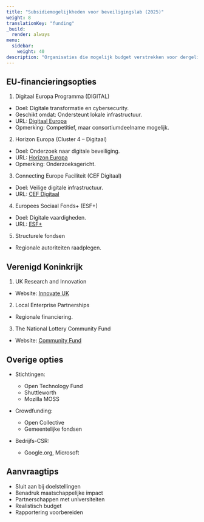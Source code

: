 ```yaml
---
title: "Subsidiemogelijkheden voor beveiligingslab (2025)"
weight: 8
translationKey: "funding"
_build:
  render: always
menu:
  sidebar:
    weight: 40
description: "Organisaties die mogelijk budget verstrekken voor dergelijke beveiligingssystemen. Gericht op cybersecurity, digitale veerkracht en sociaal belang. Wordt bijgewerkt."
---
```


## EU-financieringsopties

1. Digitaal Europa Programma (DIGITAL)

* Doel: Digitale transformatie en cybersecurity.
* Geschikt omdat: Ondersteunt lokale infrastructuur.
* URL: [Digitaal Europa](https://commission.europa.eu/funding-tenders/find-funding/eu-funding-programmes/digital-europe-programme_nl)
* Opmerking: Competitief, maar consortiumdeelname mogelijk.

2. Horizon Europa (Cluster 4 – Digitaal)

* Doel: Onderzoek naar digitale beveiliging.
* URL: [Horizon Europa](https://eufundingoverview.be/funding/cef-connecting-europe-facility)
* Opmerking: Onderzoeksgericht.

3. Connecting Europe Faciliteit (CEF Digitaal)

* Doel: Veilige digitale infrastructuur.
* URL: [CEF Digitaal](https://commission.europa.eu/funding-tenders/find-funding/eu-funding-programmes/connecting-europe-facility_nl)

4. Europees Sociaal Fonds+ (ESF+)

* Doel: Digitale vaardigheden.
* URL: [ESF+](https://commission.europa.eu/funding-tenders/find-funding/eu-funding-programmes/european-social-fund_nl)

5. Structurele fondsen

* Regionale autoriteiten raadplegen.

## Verenigd Koninkrijk

1. UK Research and Innovation

* Website: [Innovate UK](https://www.ukri.org/councils/innovate-uk/)

2. Local Enterprise Partnerships

* Regionale financiering.

3. The National Lottery Community Fund

* Website: [Community Fund](https://www.tnlcommunityfund.org.uk/)

## Overige opties

* Stichtingen:
  * Open Technology Fund
  * Shuttleworth
  * Mozilla MOSS

* Crowdfunding:
  * Open Collective
  * Gemeentelijke fondsen

* Bedrijfs-CSR:
  * Google.org, Microsoft

## Aanvraagtips

* Sluit aan bij doelstellingen
* Benadruk maatschappelijke impact
* Partnerschappen met universiteiten
* Realistisch budget
* Rapportering voorbereiden
